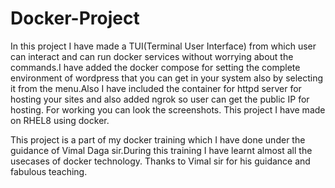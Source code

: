 # Docker-Project
In this project I have made a TUI(Terminal User Interface) from which user can interact and can run docker services without worrying about 
the commands.I have added the docker compose for setting the complete environment of wordpress that you can get in your system also by 
selecting it from the menu.Also I have included the container for httpd server for hosting your sites and also added ngrok so user can get 
the public IP for hosting. 
For working you can look the screenshots.
This project I have made on RHEL8 using docker.

This project is a part of my docker training which I have done under the guidance of Vimal Daga sir.During this training I have learnt almost 
all the usecases of docker technology. Thanks to Vimal sir for his guidance and fabulous teaching.
